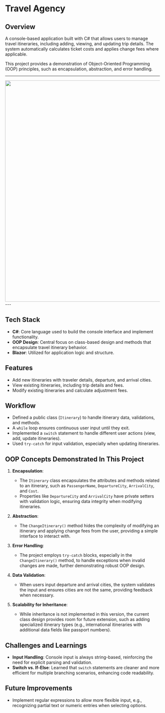 # Travel Agency

## Overview
A console-based application built with C# that allows users to manage travel itineraries, including adding, viewing, and updating trip details. The system automatically calculates ticket costs and applies change fees where applicable.

This project provides a demonstration of Object-Oriented Programming (OOP) principles, such as encapsulation, abstraction, and error handling.

---
<img width="720" src="https://github.com/user-attachments/assets/de6aa7f0-9140-48c5-9903-140df86238a0">
---

## Tech Stack
- **C#**: Core language used to build the console interface and implement functionality.
- **OOP Design**: Central focus on class-based design and methods that encapsulate travel itinerary behavior.
- **Blazor**: Utilized for application logic and structure.

## Features
- Add new itineraries with traveler details, departure, and arrival cities.
- View existing itineraries, including trip details and fees.
- Modify existing itineraries and calculate adjustment fees.

## Workflow
- Defined a public class (`Itinerary`) to handle itinerary data, validations, and methods.
- A `while` loop ensures continuous user input until they exit.
- Implemented a `switch` statement to handle different user actions (view, add, update itineraries).
- Used `try-catch` for input validation, especially when updating itineraries.

## OOP Concepts Demonstrated In This Project

  1. **Encapsulation**: 
     - The `Itinerary` class encapsulates the attributes and methods related to an itinerary, such as `PassengerName`, `DepartureCity`, `ArrivalCity`, and `Cost`.
     - Properties like `DepartureCity` and `ArrivalCity` have private setters with validation logic, ensuring data integrity when modifying itineraries.
  
  2. **Abstraction**: 
     - The `ChangeItinerary()` method hides the complexity of modifying an itinerary and applying change fees from the user, providing a simple interface to interact with.
     
  3. **Error Handling**: 
     - The project employs `try-catch` blocks, especially in the `ChangeItinerary()` method, to handle exceptions when invalid changes are made, further demonstrating robust OOP design.
  
  4. **Data Validation**: 
     - When users input departure and arrival cities, the system validates the input and ensures cities are not the same, providing feedback when necessary.
  
  5. **Scalability for Inheritance**: 
     - While inheritance is not implemented in this version, the current class design provides room for future extension, such as adding specialized itinerary types (e.g., international itineraries with additional data fields like passport numbers).
    
       
## Challenges and Learnings
- **Input Handling**: Console input is always string-based, reinforcing the need for explicit parsing and validation.
- **Switch vs. If-Else**: Learned that `switch` statements are cleaner and more efficient for multiple branching scenarios, enhancing code readability.

## Future Improvements
- Implement regular expressions to allow more flexible input, e.g., recognizing partial text or numeric entries when selecting options.

